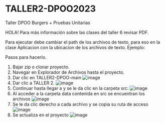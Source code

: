 # TALLER2-DPOO2023
Taller DPOO Burgers + Pruebas Unitarias

HOLA! Para más información sobre las clases del taller 6 revisar PDF.

Para ejecutar debe cambiar el path de los archivos de texto, para eso en la clase Aplicacion con la ubicacion de los archivos de texto.
Ejemplo:


Pasos para hacerlo.
1. Bajar zip o clonar proyecto.
2. Navegar en Explorador de Archivos hasta el proyecto.
3. Dar clic en TALLER2-DPOO-main
 ![image](https://github.com/SofRozo/Taller6-Dpoo/assets/111070857/641a03ec-e5b8-4356-b20a-6b82247cb0f3)
4. Dar clic a TALLER 2.
   ![image](https://github.com/SofRozo/Taller6-Dpoo/assets/111070857/ec4dcbac-5af9-4a14-9b55-4fffb178c026)
5. Continuar hasta llegar a y se le da clic en la carpeta src:
 ![image](https://github.com/SofRozo/Taller6-Dpoo/assets/111070857/87b80baa-6d4f-45b1-9207-db564581a1b8)
6. Al acceder a la carpeta data contenida en src se encuentran los archivos
 ![image](https://github.com/SofRozo/Taller6-Dpoo/assets/111070857/6c6585b5-311b-45c1-bbca-7523e323eb4d)
7. Se le da clic derecho a cada archivo y se copia su ruta de acceso
 ![image](https://github.com/SofRozo/Taller6-Dpoo/assets/111070857/18db1619-9875-4e42-8ac2-6f51c28a1338)
8. Se actualiza en el proyecto
 ![image](https://github.com/SofRozo/Taller6-Dpoo/assets/111070857/971318e8-2738-41bd-bc6b-155205410fe0)



